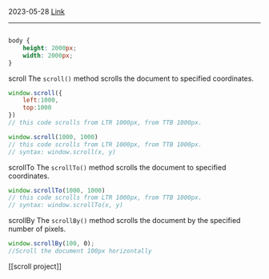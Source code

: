 2023-05-28
[Link](https://www.youtube.com/watch?v=--rMjXYDoAA&list=PLknwEmKsW8OuTqUDaFRBiAViDZ5uI3VcE&index=64)

----

```html
```
```css
body {
	height: 2000px;
	width: 2000px;
}
```

scroll
The `scroll()` method scrolls the document to specified coordinates.
```js
window.scroll({
	left:1000,
	top:1000
})
// this code scrolls from LTR 1000px, from TTB 1000px.

```
```js
window.scroll(1000, 1000)
// this code scrolls from LTR 1000px, from TTB 1000px.
// syntax: window.scroll(x, y)
```

scrollTo
The `scrollTo()` method scrolls the document to specified coordinates.
```js
window.scrollTo(1000, 1000)
// this code scrolls from LTR 1000px, from TTB 1000px.
// syntax: window.scrollTo(x, y)
```

scrollBy
The `scrollBy()` method scrolls the document by the specified number of pixels.
```js
window.scrollBy(100, 0);
//Scroll the document 100px horizontally
```


[[scroll project]]